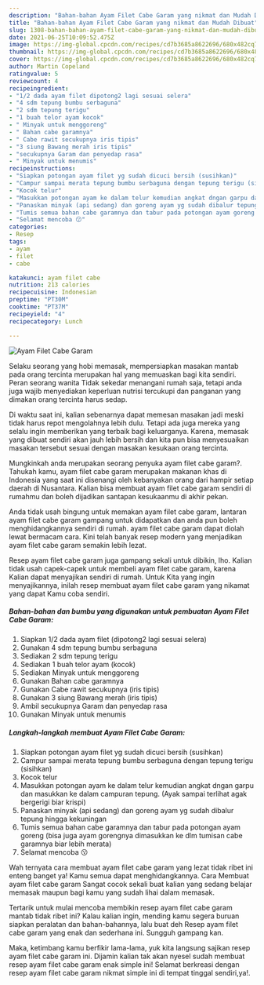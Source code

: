 ```yaml
---
description: "Bahan-bahan Ayam Filet Cabe Garam yang nikmat dan Mudah Dibuat"
title: "Bahan-bahan Ayam Filet Cabe Garam yang nikmat dan Mudah Dibuat"
slug: 1308-bahan-bahan-ayam-filet-cabe-garam-yang-nikmat-dan-mudah-dibuat
date: 2021-06-25T10:09:52.475Z
image: https://img-global.cpcdn.com/recipes/cd7b3685a8622696/680x482cq70/ayam-filet-cabe-garam-foto-resep-utama.jpg
thumbnail: https://img-global.cpcdn.com/recipes/cd7b3685a8622696/680x482cq70/ayam-filet-cabe-garam-foto-resep-utama.jpg
cover: https://img-global.cpcdn.com/recipes/cd7b3685a8622696/680x482cq70/ayam-filet-cabe-garam-foto-resep-utama.jpg
author: Martin Copeland
ratingvalue: 5
reviewcount: 4
recipeingredient:
- "1/2 dada ayam filet dipotong2 lagi sesuai selera"
- "4 sdm tepung bumbu serbaguna"
- "2 sdm tepung terigu"
- "1 buah telor ayam kocok"
- " Minyak untuk menggoreng"
- " Bahan cabe garamnya"
- " Cabe rawit secukupnya iris tipis"
- "3 siung Bawang merah iris tipis"
- "secukupnya Garam dan penyedap rasa"
- " Minyak untuk menumis"
recipeinstructions:
- "Siapkan potongan ayam filet yg sudah dicuci bersih (susihkan)"
- "Campur sampai merata tepung bumbu serbaguna dengan tepung terigu (sisihkan)"
- "Kocok telur"
- "Masukkan potongan ayam ke dalam telur kemudian angkat dngan garpu dan masukkan ke dalam campuran tepung. (Ayak sampai terlihat agak bergerigi biar krispi)"
- "Panaskan minyak (api sedang) dan goreng ayam yg sudah dibalur tepung hingga kekuningan"
- "Tumis semua bahan cabe garamnya dan tabur pada potongan ayam goreng (bisa juga ayam gorengnya dimasukkan ke dlm tumisan cabe garamnya biar lebih merata)"
- "Selamat mencoba 😗"
categories:
- Resep
tags:
- ayam
- filet
- cabe

katakunci: ayam filet cabe 
nutrition: 213 calories
recipecuisine: Indonesian
preptime: "PT30M"
cooktime: "PT37M"
recipeyield: "4"
recipecategory: Lunch

---
```



![Ayam Filet Cabe Garam](https://img-global.cpcdn.com/recipes/cd7b3685a8622696/680x482cq70/ayam-filet-cabe-garam-foto-resep-utama.jpg)

Selaku seorang yang hobi memasak, mempersiapkan masakan mantab pada orang tercinta merupakan hal yang memuaskan bagi kita sendiri. Peran seorang  wanita Tidak sekedar menangani rumah saja, tetapi anda juga wajib menyediakan keperluan nutrisi tercukupi dan panganan yang dimakan orang tercinta harus sedap.

Di waktu  saat ini, kalian sebenarnya dapat memesan masakan jadi meski tidak harus repot mengolahnya lebih dulu. Tetapi ada juga mereka yang selalu ingin memberikan yang terbaik bagi keluarganya. Karena, memasak yang dibuat sendiri akan jauh lebih bersih dan kita pun bisa menyesuaikan masakan tersebut sesuai dengan masakan kesukaan orang tercinta. 



Mungkinkah anda merupakan seorang penyuka ayam filet cabe garam?. Tahukah kamu, ayam filet cabe garam merupakan makanan khas di Indonesia yang saat ini disenangi oleh kebanyakan orang dari hampir setiap daerah di Nusantara. Kalian bisa membuat ayam filet cabe garam sendiri di rumahmu dan boleh dijadikan santapan kesukaanmu di akhir pekan.

Anda tidak usah bingung untuk memakan ayam filet cabe garam, lantaran ayam filet cabe garam gampang untuk didapatkan dan anda pun boleh menghidangkannya sendiri di rumah. ayam filet cabe garam dapat diolah lewat bermacam cara. Kini telah banyak resep modern yang menjadikan ayam filet cabe garam semakin lebih lezat.

Resep ayam filet cabe garam juga gampang sekali untuk dibikin, lho. Kalian tidak usah capek-capek untuk membeli ayam filet cabe garam, karena Kalian dapat menyajikan sendiri di rumah. Untuk Kita yang ingin menyajikannya, inilah resep membuat ayam filet cabe garam yang nikamat yang dapat Kamu coba sendiri.

<!--inarticleads1-->

##### Bahan-bahan dan bumbu yang digunakan untuk pembuatan Ayam Filet Cabe Garam:

1. Siapkan 1/2 dada ayam filet (dipotong2 lagi sesuai selera)
1. Gunakan 4 sdm tepung bumbu serbaguna
1. Sediakan 2 sdm tepung terigu
1. Sediakan 1 buah telor ayam (kocok)
1. Sediakan  Minyak untuk menggoreng
1. Gunakan  Bahan cabe garamnya
1. Gunakan  Cabe rawit secukupnya (iris tipis)
1. Gunakan 3 siung Bawang merah (iris tipis)
1. Ambil secukupnya Garam dan penyedap rasa
1. Gunakan  Minyak untuk menumis




<!--inarticleads2-->

##### Langkah-langkah membuat Ayam Filet Cabe Garam:

1. Siapkan potongan ayam filet yg sudah dicuci bersih (susihkan)
1. Campur sampai merata tepung bumbu serbaguna dengan tepung terigu (sisihkan)
1. Kocok telur
1. Masukkan potongan ayam ke dalam telur kemudian angkat dngan garpu dan masukkan ke dalam campuran tepung. (Ayak sampai terlihat agak bergerigi biar krispi)
1. Panaskan minyak (api sedang) dan goreng ayam yg sudah dibalur tepung hingga kekuningan
1. Tumis semua bahan cabe garamnya dan tabur pada potongan ayam goreng (bisa juga ayam gorengnya dimasukkan ke dlm tumisan cabe garamnya biar lebih merata)
1. Selamat mencoba 😗




Wah ternyata cara membuat ayam filet cabe garam yang lezat tidak ribet ini enteng banget ya! Kamu semua dapat menghidangkannya. Cara Membuat ayam filet cabe garam Sangat cocok sekali buat kalian yang sedang belajar memasak maupun bagi kamu yang sudah lihai dalam memasak.

Tertarik untuk mulai mencoba membikin resep ayam filet cabe garam mantab tidak ribet ini? Kalau kalian ingin, mending kamu segera buruan siapkan peralatan dan bahan-bahannya, lalu buat deh Resep ayam filet cabe garam yang enak dan sederhana ini. Sungguh gampang kan. 

Maka, ketimbang kamu berfikir lama-lama, yuk kita langsung sajikan resep ayam filet cabe garam ini. Dijamin kalian tak akan nyesel sudah membuat resep ayam filet cabe garam enak simple ini! Selamat berkreasi dengan resep ayam filet cabe garam nikmat simple ini di tempat tinggal sendiri,ya!.

